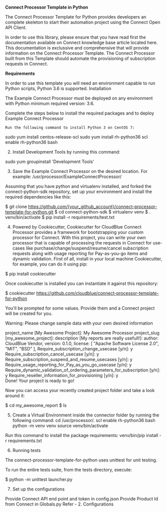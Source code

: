 **Connect Processor Template in Python**

The Connect Processor Template for Python provides developers an complete skeleton to start their automation project using the Connect Open API Client.

In order to use this library, please ensure that you have read first the documentation available on Connect knowledge base article located here.
This documentation is exclussive and comprehensive that will provide information on the Connect Processor Template. 
The Connect Processor built from this Template should automate the provisioning of subscription requests in Connect.

**Requirements**

In order to use this template you will need an environment capable to run Python scripts, Python 3.6 is supported.
Installation

The Example Connect Processor must be deployed on any environment with Python minimum required version: 3.6.

Complete the steps below to install the required packages and to deploy Example Connect Processor

    Run the following command to install Python 3 on CentOS 7:

sudo yum install centos-release-scl
sudo yum install rh-python36
scl enable rh-python36 bash

2. Install Development Tools by running this command:

sudo yum groupinstall 'Development Tools'


3. Save the Example Connect Processor on the desired location.
For example: /usr/processor/ExampleConnectProcessor/

Assuming that you have python and virtualenv installed, and forked the connect-python-sdk repository, set up your environment and install the required dependencies like this:

$ git clone https://github.com/{your_github_account}/connect-processor-template-for-python.git
$ cd connect-python-sdk
$ virtualenv venv
$ . venv/bin/activate
$ pip install -r requirements/test.txt


4. Powered by Cookiecutter, Cookiecutter for CloudBlue Connect Processor provides a framework for bootstrapping your custom processor for Connect.
With this project, you can write your own processor that is capable of processing the requests in Connect for use-cases like purchase/change/suspend/resume/cancel subscription requests along with usage reporting for Pay-as-you-go items and dynamic validation.
First of all, install in your local machine Cookiecutter, for example, you can do it using pip:

$ pip install cookiecutter

Once cookiecutter is installed you can instantiate it against this repository:

$ cookiecutter https://github.com/cloudblue/connect-processor-template-for-python

You'll be prompted for some values. Provide them and a Connect project will be created for you.

Warning: Please change sample data with your own desired information

project_name [My Awesome Project]: My Awesome Processor
project_slug [my_awesome_project]:
description [My reports are really usefull!]:
author: CloudBlue Vendor,
version: 0.1.0,
	license: [
  	  "Apache Software License 2.0",
 	   "MIT",
   "BSD” ],
Require_subscription_change_usecase [y/n]: y
Require_subscription_cancel_usecase [y/n]: y
Require_subscription_suspend_and_resume_usecases [y/n]: y
Require_usage_reporting_for_Pay_as_you_go_usecase [y/n]: y
Require_dynamic_validation_of_ordering_parameters_for_subscription [y/n]: y
Require_reseller_information_for_provisioning [y/n]: y	
Done! Your project is ready to go!

Now you can access your recently created project folder and take a look around it:

$ cd my_awesome_report
$ ls


5. Create a Virtual Environment inside the connector folder <processor application folder name> by running the following command:
cd /usr/processor/<processor application folder name>.
scl enable rh-python36 bash
python -m venv venv
source venv/bin/activate

Run this command to install the package requirements:
venv/bin/pip install -r requirements.txt


6. Running tests

The connect-processor-template-for-python uses unittest for unit testing.

To run the entire tests suite, from the tests directory, execute:

$ python -m unittest launcher.py


7. Set up the configurations

Provide Connect API end point and token in config.json
Provide Product Id from Connect in Globals.py
Refer - 2. Configurations
